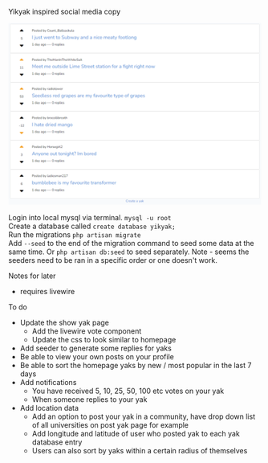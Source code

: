 Yikyak inspired social media copy

![](public/img/homepage.png)

Login into local mysql via terminal. `mysql -u root`  
Create a database called `create database yikyak;`  
Run the migrations `php artisan migrate`  
Add `--seed` to the end of the migration command to seed some data at the same time. Or `php artisan db:seed` to seed separately.
Note - seems the seeders need to be ran in a specific order or one doesn't work.

Notes for later
- requires livewire

To do
- Update the show yak page
    - Add the livewire vote component
    - Update the css to look similar to homepage
- Add seeder to generate some replies for yaks
- Be able to view your own posts on your profile
- Be able to sort the homepage yaks by new / most popular in the last 7 days
- Add notifications
    - You have received 5, 10, 25, 50, 100 etc votes on your yak
    - When someone replies to your yak
- Add location data
    - Add an option to post your yak in a community, have drop down list of all universities on post yak page for example
    - Add longitude and latitude of user who posted yak to each yak database entry
    - Users can also sort by yaks within a certain radius of themselves
